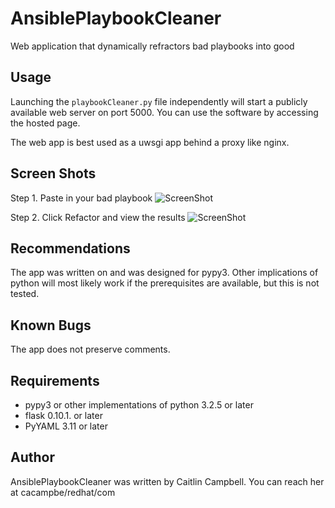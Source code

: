# AnsiblePlaybookCleaner
Web application that dynamically refractors bad playbooks into good

## Usage

Launching the `playbookCleaner.py` file independently will start a publicly available web server on port 5000. You can use the software by accessing the hosted page.

The web app is best used as a uwsgi app behind a proxy like nginx.

## Screen Shots

Step 1.
Paste in your bad playbook
![ScreenShot](https://raw.githubusercontent.com/mholiv/AnsiblePlaybookCleaner/devel/meta/img/shot1.png)

Step 2.
Click Refactor and view the results
![ScreenShot](https://raw.githubusercontent.com/mholiv/AnsiblePlaybookCleaner/devel/meta/img/shot2.png)

## Recommendations

The app was written on and was designed for pypy3. Other implications of python will most likely work if the prerequisites are available, but this is not tested.

## Known Bugs

The app does not preserve comments.

## Requirements
- pypy3 or other implementations of python 3.2.5 or later
- flask 0.10.1. or later
- PyYAML 3.11 or later

## Author
AnsiblePlaybookCleaner was written by Caitlin Campbell. You can reach her at cacampbe/redhat/com
